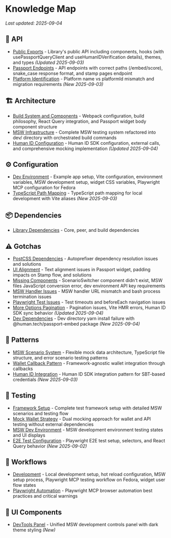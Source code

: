 # Knowledge Map

_Last updated: 2025-09-04_

## 📁 API

- [Public Exports](./api/public-exports.md) - Library's public API including components, hooks (with usePassportQueryClient and useHumanIDVerification details), themes, and types _(Updated 2025-09-03)_
- [Passport Endpoints](./api/passport-endpoints.md) - API endpoints with correct paths (/embed/score), snake_case response format, and stamp pages endpoint
- [Platform Identification](./api/platform-identification.md) - Platform name vs platformId mismatch and migration requirements _(New 2025-09-03)_

## 🏗️ Architecture

- [Build System and Components](./architecture/build-system.md) - Webpack configuration, build philosophy, React Query integration, and Passport widget body component structure
- [MSW Infrastructure](./architecture/msw-infrastructure.md) - Complete MSW testing system refactored into dev/ directory with orchestrated build commands
- [Human ID Configuration](./architecture/human-id-configuration.md) - Human ID SDK configuration, external calls, and comprehensive mocking implementation _(Updated 2025-09-04)_

## ⚙️ Configuration

- [Dev Environment](./config/dev-environment.md) - Example app setup, Vite configuration, environment variables, MSW development setup, widget CSS variables, Playwright MCP configuration for Fedora
- [TypeScript Path Mapping](./config/typescript-path-mapping.md) - TypeScript path mapping for local development with Vite aliases _(New 2025-09-03)_

## 📦 Dependencies

- [Library Dependencies](./dependencies/library-dependencies.md) - Core, peer, and build dependencies

## ⚠️ Gotchas

- [PostCSS Dependencies](./gotchas/postcss-dependencies.md) - Autoprefixer dependency resolution issues and solutions
- [UI Alignment](./gotchas/ui-alignment.md) - Text alignment issues in Passport widget, padding impacts on Stamp flow, and solutions
- [Missing Components](./gotchas/missing-components.md) - ScenarioSwitcher component didn't exist, MSW files JavaScript conversion error, dev environment API key requirements
- [MSW Handler Issues](./gotchas/msw-handler-issues.md) - MSW handler URL mismatch and bash process termination issues
- [Playwright Test Issues](./gotchas/playwright-test-issues.md) - Test timeouts and beforeEach navigation issues
- [More Options Pagination](./gotchas/more-options-pagination.md) - Pagination issues, Vite HMR errors, Human ID SDK sync behavior _(Updated 2025-09-04)_
- [Dev Dependencies](./gotchas/dev-dependencies.md) - Dev directory yarn install failure with @human.tech/passport-embed package _(New 2025-09-04)_

## 🎯 Patterns

- [MSW Scenario System](./patterns/msw-scenario-system.md) - Flexible mock data architecture, TypeScript file structure, and error scenario testing patterns
- [Wallet Callback Pattern](./patterns/wallet-callback-pattern.md) - Framework-agnostic wallet integration through callbacks
- [Human ID Integration](./patterns/human-id-integration.md) - Human ID SDK integration pattern for SBT-based credentials _(New 2025-09-03)_

## 🧪 Testing

- [Framework Setup](./testing/framework-setup.md) - Complete test framework setup with detailed MSW scenarios and testing flow
- [Mock Wallet Strategy](./testing/mock-wallet-strategy.md) - Dual mocking approach for wallet and API testing without external dependencies
- [MSW Dev Environment](./testing/msw-dev-environment.md) - MSW development environment testing states and UI displays
- [E2E Test Configuration](./testing/e2e-test-configuration.md) - Playwright E2E test setup, selectors, and React Query behavior _(New 2025-09-02)_

## 🔄 Workflows

- [Development](./workflows/development.md) - Local development setup, hot reload configuration, MSW setup process, Playwright MCP testing workflow on Fedora, widget user flow states
- [Playwright Automation](./workflows/playwright-automation.md) - Playwright MCP browser automation best practices and critical warnings

## 🎨 UI Components

- [DevTools Panel](./ui/devtools-panel.md) - Unified MSW development controls panel with dark theme styling _(New)_

